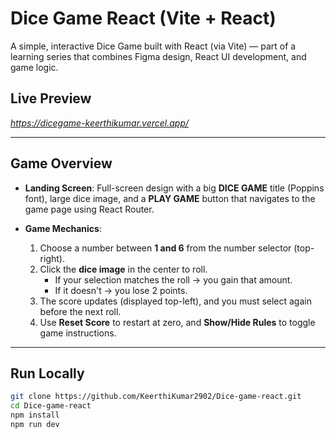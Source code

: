 # Dice Game React (Vite + React)

A simple, interactive Dice Game built with React (via Vite) — part of a learning series that combines Figma design, React UI development, and game logic. 

##  Live Preview  
*https://dicegame-keerthikumar.vercel.app/*

---

##  Game Overview

- **Landing Screen**: Full-screen design with a big **DICE GAME** title (Poppins font), large dice image, and a **PLAY GAME** button that navigates to the game page using React Router.

- **Game Mechanics**:
  1. Choose a number between **1 and 6** from the number selector (top-right).
  2. Click the **dice image** in the center to roll.
     - If your selection matches the roll → you gain that amount.
     - If it doesn't → you lose 2 points.
  3. The score updates (displayed top-left), and you must select again before the next roll.
  4. Use **Reset Score** to restart at zero, and **Show/Hide Rules** to toggle game instructions.

---

##  Run Locally

```bash
git clone https://github.com/KeerthiKumar2902/Dice-game-react.git
cd Dice-game-react
npm install
npm run dev
